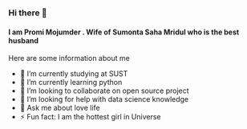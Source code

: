 ### Hi there 👋
#### I am Promi Mojumder . Wife of Sumonta Saha Mridul who is the best husband

Here are some information about me

- 🔭 I’m currently studying at SUST
- 🌱 I’m currently learning python
- 👯 I’m looking to collaborate on open source project
- 🤔 I’m looking for help with data science knowledge
- 💬 Ask me about love life
- ⚡ Fun fact: I am the hottest girl in Universe

